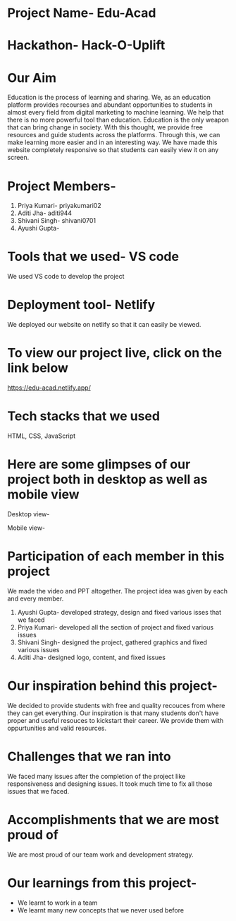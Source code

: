 # Project Name- Edu-Acad

# Hackathon- Hack-O-Uplift

# Our Aim
Education is the process of learning and sharing. We, as an education platform provides recourses and abundant opportunities to students in almost every field from digital marketing to machine learning. We help that there is no more powerful tool than education. Education is the only weapon that can bring change in society. With this thought, we provide free resources and guide students across the platforms. Through this, we can make learning more easier and in an interesting way. We have made this website completely responsive so that students can easily view it on any screen.

# Project Members-
1. Priya Kumari- priyakumari02
2. Aditi Jha- aditi944
3. Shivani Singh- shivani0701
4. Ayushi Gupta- 

# Tools that we used- VS code
We used VS code to develop the project

# Deployment tool- Netlify
We deployed our website on netlify so that it can easily be viewed.

# To view our project live, click on the link below
https://edu-acad.netlify.app/

# Tech stacks that we used
HTML, CSS, JavaScript

# Here are some glimpses of our project both in desktop as well as mobile view

Desktop view-


Mobile view-


# Participation of each member in this project
We made the video and PPT altogether. The project idea was given by each and every member.
1. Ayushi Gupta- developed strategy, design and fixed various isses that we faced
2. Priya Kumari- developed all the section of project and fixed various issues
3. Shivani Singh- designed the project, gathered graphics and fixed various issues
4. Aditi Jha- designed logo, content, and fixed issues

# Our inspiration behind this project-
We decided to provide students with free and quality recouces from where they can get everything. Our inspiration is that many students don't have proper and useful resouces to kickstart their career. We provide them with oppurtunities and valid resources. 

# Challenges that we ran into
We faced many issues after the completion of the project like responsiveness and designing issues. It took much time to fix all those issues that we faced.

# Accomplishments that we are most proud of
We are most proud of our team work and development strategy.

# Our learnings from this project-
* We learnt to work in a team
* We learnt many new concepts that we never used before


